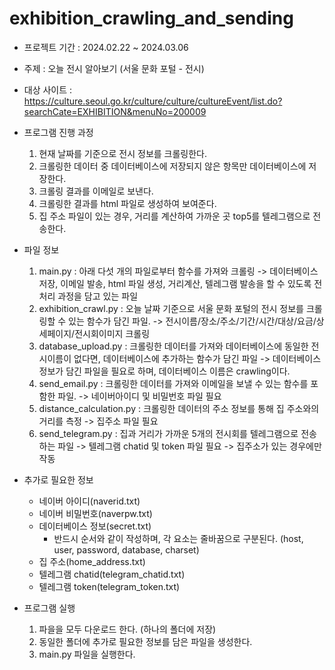 # exhibition_crawling_and_sending

- 프로젝트 기간 : 2024.02.22 ~ 2024.03.06


- 주제 : 오늘 전시 알아보기 (서울 문화 포털 - 전시)


- 대상 사이트 : https://culture.seoul.go.kr/culture/culture/cultureEvent/list.do?searchCate=EXHIBITION&menuNo=200009


- 프로그램 진행 과정
	1. 현재 날짜를 기준으로 전시 정보를 크롤링한다.
	2. 크롤링한 데이터 중 데이터베이스에 저장되지 않은 항목만 데이터베이스에 저장한다.
	3. 크롤링 결과를 이메일로 보낸다.
	4. 크롤링한 결과를 html 파일로 생성하여 보여준다.
	5. 집 주소 파일이 있는 경우, 거리를 계산하여 가까운 곳 top5를 텔레그램으로 전송한다.


- 파일 정보
	1. main.py : 아래 다섯 개의 파일로부터 함수를 가져와 크롤링
    -> 데이터베이스 저장, 이메일 발송, html 파일 생성, 거리계산, 텔레그램 발송을 할 수 있도록 전처리 과정을 담고 있는 파일
	2. exhibition_crawl.py : 오늘 날짜 기준으로 서울 문화 포털의 전시 정보를 크롤링할 수 있는 함수가 담긴 파일.
    -> 전시이름/장소/주소/기간/시간/대상/요금/상세페이지/전시회이미지 크롤링
	3. database_upload.py : 크롤링한 데이터를 가져와 데이터베이스에 동일한 전시이름이 없다면, 데이터베이스에 추가하는 함수가 담긴 파일
    -> 데이터베이스 정보가 담긴 파일을 필요로 하며, 데이터베이스 이름은 crawling이다.
	4. send_email.py : 크롤링한 데이터를 가져와 이메일을 보낼 수 있는 함수를 포함한 파일.
    -> 네이버아이디 및 비밀번호 파일 필요
	5. distance_calculation.py : 크롤링한 데이터의 주소 정보를 통해 집 주소와의 거리를 측정
    -> 집주소 파일 필요
  6. send_telegram.py : 집과 거리가 가까운 5개의 전시회를 텔레그램으로 전송하는 파일
    -> 텔레그램 chatid 및 token 파일 필요
    -> 집주소가 있는 경우에만 작동


- 추가로 필요한 정보
	- 네이버 아이디(naverid.txt)
	- 네이버 비밀번호(naverpw.txt)
	- 데이터베이스 정보(secret.txt)
		- 반드시 순서와 같이 작성하며, 각 요소는 줄바꿈으로 구분된다. (host, user, password, database, charset)
	- 집 주소(home_address.txt)
	- 텔레그램 chatid(telegram_chatid.txt)
	- 텔레그램 token(telegram_token.txt)


- 프로그램 실행
  1. 파을을 모두 다운로드 한다. (하나의 폴더에 저장)
  2. 동일한 폴더에 추가로 필요한 정보를 담은 파일을 생성한다.
  3. main.py 파일을 실행한다.
